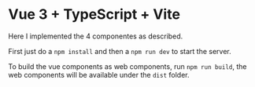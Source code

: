 # Vue 3 + TypeScript + Vite

Here I implemented the 4 componentes as described.

First just do a `npm install` and then a `npm run dev` to start the server.

To build the vue components as web components, run `npm run build`, the web components will be available under the `dist` folder.
